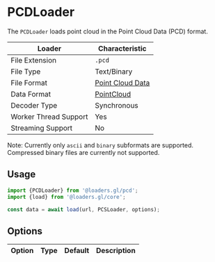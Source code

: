 # PCDLoader

The `PCDLoader` loads point cloud in the Point Cloud Data (PCD) format.

| Loader                | Characteristic                                                                         |
| --------------------- | -------------------------------------------------------------------------------------- |
| File Extension        | `.pcd`                                                                                 |
| File Type             | Text/Binary                                                                            |
| File Format           | [Point Cloud Data](http://pointclouds.org/documentation/tutorials/pcd_file_format.php) |
| Data Format           | [PointCloud](docs/specifications/category-mesh.md)                                     |
| Decoder Type          | Synchronous                                                                            |
| Worker Thread Support | Yes                                                                                    |
| Streaming Support     | No                                                                                     |

Note: Currently only `ascii` and `binary` subformats are supported. Compressed binary files are currently not supported.

## Usage

```js
import {PCDLoader} from '@loaders.gl/pcd';
import {load} from '@loaders.gl/core';

const data = await load(url, PCSLoader, options);
```

## Options

| Option | Type | Default | Description |
| ------ | ---- | ------- | ----------- |
